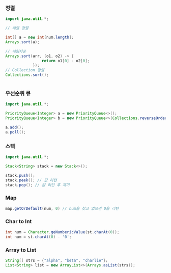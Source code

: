 ### 정렬

```java
import java.util.*;

// 배열 정렬

int[] a = new int[num.length];
Arrays.sort(a);

// 내림차순
Arrays.sort(arr, (o1, o2) -> {  
                return o1[0] - o2[0];  
            }); 
// Collection 정렬
Collections.sort();



```

### 우선순위 큐

```java
import java.util.*;

PriorityQueue<Integer> a = new PriorityQueue<>();
PriorityQueue<Integer> b = new PriorityQueue<>(Collections.reverseOrder());

a.add();
a.poll();
```

### 스택

```java
import java.util.*;

Stack<String> stack = new Stack<>();

stack.push();
stack.peek(); // 값 리턴
stack.pop(); // 걊 리턴 후 제거
```

### Map

```java
map.getOrDefault(num, 0) // num을 찾고 없으면 0을 리턴
```


### Char to Int

```java
int num = Character.geNumbericValue(st.charAt(0));
int num = st.charAt(0) - '0';
```

### Array to List 

```java
String[] strs = {"alpha", "beta", "charlie"};
List<String> list = new ArrayList<>(Arrays.asList(strs));
```
